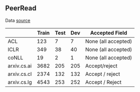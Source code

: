 ## PeerRead
Data [source](https://github.com/allenai/PeerRead)


 |     | Train   | Test  | Dev | Accepted Field |
 |-----|---------|-------|------| ------------- |
 |ACL  | 123     | 7     |7      | None (all accepted)|
 |ICLR | 349     | 38    | 40    | None (all accepted) |
 |coNLL|19      | 2     | 1      | None (all accepted) |
 |arxiv.cs.ai | 3682    | 205   | 205| Accept/reject |
 |arxiv.cs.cl | 2374    | 132    | 132| Accept / reject |
 |arxiv.cs.lg | 4543    | 253     | 252| Accept / Reject |
